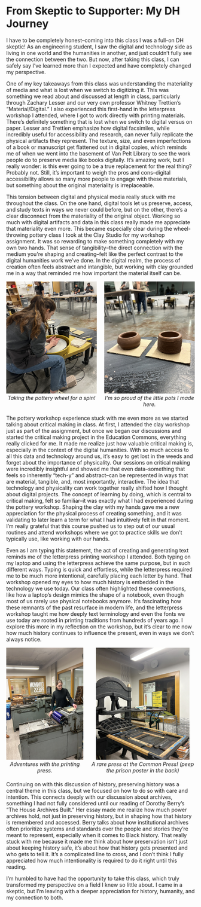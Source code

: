 # From Skeptic to Supporter: My DH Journey
I have to be completely honest–coming into this class I was a full-on DH skeptic! As an engineering student, I saw the digital and technology side as living in one world and the humanities in another, and just couldn’t fully see the connection between the two. But now, after taking this class, I can safely say I’ve learned more than I expected and have completely changed my perspective.

One of my key takeaways from this class was understanding the materiality of media and what is lost when we switch to digitizing it. This was something we read about and discussed at length in class, particularly through Zachary Lesser and our very own professor Whitney Trettien’s “Material/Digital.” I also experienced this first-hand in the letterpress workshop I attended, where I got to work directly with printing materials. There’s definitely something that is lost when we switch to digital versus on paper. Lesser and Trettien emphasize how digital facsimiles, while incredibly useful for accessibility and research, can never fully replicate the physical artifacts they represent. The texture, size, and even imperfections of a book or manuscript get flattened out in digital copies, which reminds me of when we went into the basement of Van Pelt Library to see the work people do to preserve media like books digitally. It’s amazing work, but I really wonder: is this ever going to be a true replacement for the real thing? Probably not. Still, it’s important to weigh the pros and cons–digital accessibility allows so many more people to engage with these materials, but something about the original materiality is irreplaceable.

This tension between digital and physical media really stuck with me throughout the class. On the one hand, digital tools let us preserve, access, and study texts in ways we never could before, but on the other, there’s a clear disconnect from the materiality of the original object. Working so much with digital artifacts and data in this class really made me appreciate that materiality even more. This became especially clear during the wheel-throwing pottery class I took at the Clay Studio for my workshop assignment. It was so rewarding to make something completely with my own two hands. That sense of tangibility–the direct connection with the medium you're shaping and creating–felt like the perfect contrast to the digital humanities work we’ve done. In the digital realm, the process of creation often feels abstract and intangible, but working with clay grounded me in a way that reminded me how important the material itself can be.

<div style="display: flex; justify-content: center; gap: 20px; margin-bottom: 20px; text-align: center;">
  <figure style="margin: 0;">
    <img src="clay1.jpeg" alt="Taking the pottery wheel for a spin!" width="300" height="300">
    <figcaption style="font-style: italic;">Taking the pottery wheel for a spin!</figcaption>
  </figure>
  <figure style="margin: 0;">
    <img src="clay2.jpeg" alt="clay pots" width="300" height="300">
    <figcaption style="font-style: italic;">I'm so proud of the little pots I made here.</figcaption>
  </figure>
</div>

The pottery workshop experience stuck with me even more as we started talking about critical making in class. At first, I attended the clay workshop just as part of the assignment, but once we began our discussions and started the critical making project in the Education Commons, everything really clicked for me. It made me realize just how valuable critical making is, especially in the context of the digital humanities. With so much access to all this data and technology around us, it’s easy to get lost in the weeds and forget about the importance of physicality. Our sessions on critical making were incredibly insightful and showed me that even data–something that feels so inherently “tech-y” and abstract–can be represented in ways that are material, tangible, and, most importantly, interactive. The idea that technology and physicality can work together really shifted how I thought about digital projects. The concept of learning by doing, which is central to critical making, felt so familiar–it was exactly what I had experienced during the pottery workshop. Shaping the clay with my hands gave me a new appreciation for the physical process of creating something, and it was validating to later learn a term for what I had intuitively felt in that moment. I’m really grateful that this course pushed us to step out of our usual routines and attend workshops where we got to practice skills we don’t typically use, like working with our hands.

Even as I am typing this statement, the act of creating and generating text reminds me of the letterpress printing workshop I attended. Both typing on my laptop and using the letterpress achieve the same purpose, but in such different ways. Typing is quick and effortless, while the letterpress required me to be much more intentional, carefully placing each letter by hand. That workshop opened my eyes to how much history is embedded in the technology we use today. Our class often highlighted these connections, like how a laptop’s design mimics the shape of a notebook, even though most of us rarely use physical notebooks anymore. It’s fascinating how these remnants of the past resurface in modern life, and the letterpress workshop taught me how deeply text terminology and even the fonts we use today are rooted in printing traditions from hundreds of years ago. I explore this more in my reflection on the workshop, but it’s clear to me now how much history continues to influence the present, even in ways we don’t always notice.

<div style="display: flex; justify-content: center; gap: 20px; margin-bottom: 20px; text-align: center;">
  <figure style="margin: 0;">
    <img src="press2.jpeg" alt="Adventures with the printing press." width="350" height="300">
    <figcaption style="font-style: italic;">Adventures with the printing press.</figcaption>
  </figure>
  <figure style="margin: 0;">
    <img src="press1.jpeg" alt="rare printing press" width="250" height="300">
    <figcaption style="font-style: italic;">A rare press at the Common Press! (peep the prison poster in the back)</figcaption>
  </figure>
</div>

Continuing on with this discussion of history, preserving history was a central theme in this class, but we focused on how to do so with care and intention. This connects deeply with our discussion about archives, something I had not fully considered until our reading of Dorothy Berry’s “The House Archives Built.” Her essay made me realize how much power archives hold, not just in preserving history, but in shaping how that history is remembered and accessed. Berry talks about how institutional archives often prioritize systems and standards over the people and stories they’re meant to represent, especially when it comes to Black history. That really stuck with me because it made me think about how preservation isn’t just about keeping history safe, it’s about how that history gets presented and who gets to tell it. It’s a complicated line to cross, and I don’t think I fully appreciated how much intentionality is required to do it right until this reading.

I’m humbled to have had the opportunity to take this class, which truly transformed my perspective on a field I knew so little about. I came in a skeptic, but I’m leaving with a deeper appreciation for history, humanity, and my connection to both.

